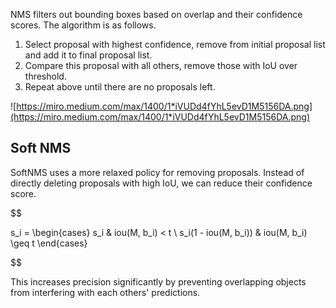 

NMS filters out bounding boxes based on overlap and their confidence scores. The algorithm is as follows.
1. Select proposal with highest confidence, remove from initial proposal list and add it to final proposal list.
2. Compare this proposal with all others, remove those with IoU over threshold.
3. Repeat above until there are no proposals left.

![https://miro.medium.com/max/1400/1*iVUDd4fYhL5evD1M5156DA.png](https://miro.medium.com/max/1400/1*iVUDd4fYhL5evD1M5156DA.png)

## Soft NMS
SoftNMS uses a more relaxed policy for removing proposals. Instead of directly deleting proposals with high IoU, we can reduce their confidence score.

$$

s_i = \begin{cases} s_i & iou(M, b_i) < t \\ s_i(1 - iou(M, b_i)) & iou(M, b_i) \geq t \end{cases}

$$

This increases precision significantly by preventing overlapping objects from interfering with each others' predictions.



